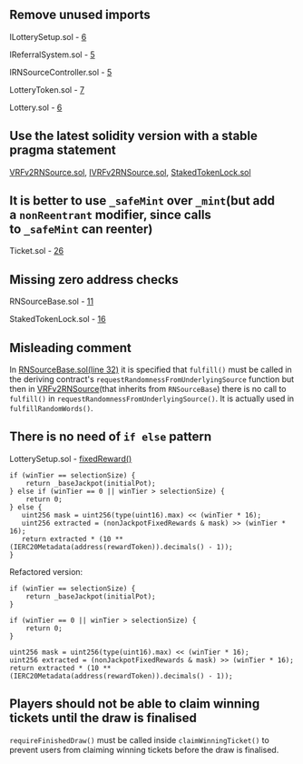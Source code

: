 ## Remove unused imports
ILotterySetup.sol - [6](https://github.com/code-423n4/2023-03-wenwin/blob/main/src/interfaces/ILotterySetup.sol#L6)

IReferralSystem.sol - [5](https://github.com/code-423n4/2023-03-wenwin/blob/main/src/interfaces/IReferralSystem.sol#L5)

IRNSourceController.sol - [5](https://github.com/code-423n4/2023-03-wenwin/blob/main/src/interfaces/IRNSourceController.sol#L5)

LotteryToken.sol - [7](https://github.com/code-423n4/2023-03-wenwin/blob/main/src/LotteryToken.sol#L7)

Lottery.sol - [6](https://github.com/code-423n4/2023-03-wenwin/blob/main/src/Lottery.sol#L6)

## Use the latest solidity version with a stable pragma statement
[VRFv2RNSource.sol](https://github.com/code-423n4/2023-03-wenwin/blob/main/src/VRFv2RNSource.sol#L3), [IVRFv2RNSource.sol](https://github.com/code-423n4/2023-03-wenwin/blob/main/src/interfaces/IVRFv2RNSource.sol#L3), [StakedTokenLock.sol](https://github.com/code-423n4/2023-03-wenwin/blob/main/src/staking/StakedTokenLock.sol#L3)


## It is better to use `_safeMint` over `_mint`(but add a `nonReentrant` modifier, since calls to `_safeMint` can reenter)
Ticket.sol - [26](https://github.com/code-423n4/2023-03-wenwin/blob/main/src/Ticket.sol#L26)

## Missing zero address checks
RNSourceBase.sol - [11](https://github.com/code-423n4/2023-03-wenwin/blob/main/src/RNSourceBase.sol#L11)

StakedTokenLock.sol - [16](https://github.com/code-423n4/2023-03-wenwin/blob/main/src/staking/StakedTokenLock.sol#L18)

## Misleading comment
In [RNSourceBase.sol(line 32)](https://github.com/code-423n4/2023-03-wenwin/blob/main/src/RNSourceBase.sol#L32) it is specified that `fulfill()` must be called in the deriving contract's `requestRandomnessFromUnderlyingSource` function but then in [VRFv2RNSource](https://github.com/code-423n4/2023-03-wenwin/blob/main/src/VRFv2RNSource.sol#L37)(that inherits from `RNSourceBase`) there is no call to `fulfill()` in `requestRandomnessFromUnderlyingSource()`. It is actually used in `fulfillRandomWords()`.

## There is no need of `if else` pattern
LotterySetup.sol - [fixedReward()](https://github.com/code-423n4/2023-03-wenwin/blob/main/src/LotterySetup.sol#L121-L129)
```
if (winTier == selectionSize) {
    return _baseJackpot(initialPot);
} else if (winTier == 0 || winTier > selectionSize) {
    return 0;
} else {
   uint256 mask = uint256(type(uint16).max) << (winTier * 16);
   uint256 extracted = (nonJackpotFixedRewards & mask) >> (winTier * 16);
   return extracted * (10 ** (IERC20Metadata(address(rewardToken)).decimals() - 1));
}
```
Refactored version:
```
if (winTier == selectionSize) {
    return _baseJackpot(initialPot);
}

if (winTier == 0 || winTier > selectionSize) {
    return 0;
}

uint256 mask = uint256(type(uint16).max) << (winTier * 16);
uint256 extracted = (nonJackpotFixedRewards & mask) >> (winTier * 16);
return extracted * (10 ** (IERC20Metadata(address(rewardToken)).decimals() - 1));
```

## Players should not be able to claim winning tickets until the draw is finalised
`requireFinishedDraw()` must be called inside `claimWinningTicket()` to prevent users from claiming winning tickets before the draw is finalised.